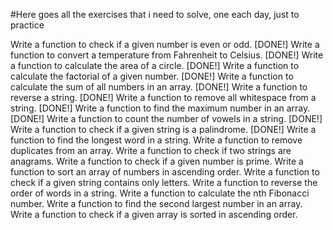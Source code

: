 #Here goes all the exercises that i need to solve, one each day, just to practice

Write a function to check if a given number is even or odd. [DONE!]
Write a function to convert a temperature from Fahrenheit to Celsius. [DONE!]
Write a function to calculate the area of a circle. [DONE!]
Write a function to calculate the factorial of a given number. [DONE!]
Write a function to calculate the sum of all numbers in an array. [DONE!]
Write a function to reverse a string. [DONE!]
Write a function to remove all whitespace from a string. [DONE!]
Write a function to find the maximum number in an array. [DONE!]
Write a function to count the number of vowels in a string. [DONE!]
Write a function to check if a given string is a palindrome. [DONE!]
Write a function to find the longest word in a string.
Write a function to remove duplicates from an array.
Write a function to check if two strings are anagrams.
Write a function to check if a given number is prime.
Write a function to sort an array of numbers in ascending order.
Write a function to check if a given string contains only letters.
Write a function to reverse the order of words in a string.
Write a function to calculate the nth Fibonacci number.
Write a function to find the second largest number in an array.
Write a function to check if a given array is sorted in ascending order.
